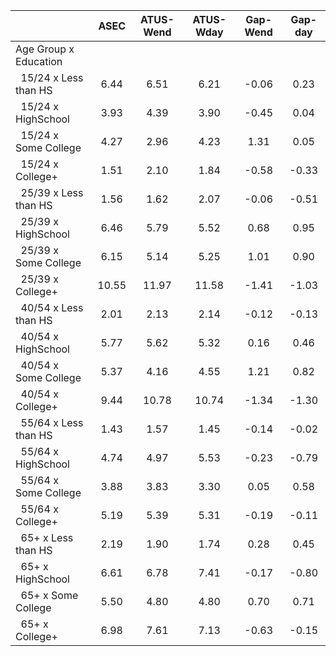 
|                      |         ASEC |    ATUS-Wend |    ATUS-Wday |     Gap-Wend |      Gap-day |
| -------------------- | :----------: | :----------: | :----------: | :----------: | :----------: |
| Age Group x Education |              |              |              |              |              |
| &nbsp;&nbsp;15/24 x Less than HS |         6.44 |         6.51 |         6.21 |        -0.06 |         0.23 |
| &nbsp;&nbsp;15/24 x HighSchool |         3.93 |         4.39 |         3.90 |        -0.45 |         0.04 |
| &nbsp;&nbsp;15/24 x Some College |         4.27 |         2.96 |         4.23 |         1.31 |         0.05 |
| &nbsp;&nbsp;15/24 x College+ |         1.51 |         2.10 |         1.84 |        -0.58 |        -0.33 |
| &nbsp;&nbsp;25/39 x Less than HS |         1.56 |         1.62 |         2.07 |        -0.06 |        -0.51 |
| &nbsp;&nbsp;25/39 x HighSchool |         6.46 |         5.79 |         5.52 |         0.68 |         0.95 |
| &nbsp;&nbsp;25/39 x Some College |         6.15 |         5.14 |         5.25 |         1.01 |         0.90 |
| &nbsp;&nbsp;25/39 x College+ |        10.55 |        11.97 |        11.58 |        -1.41 |        -1.03 |
| &nbsp;&nbsp;40/54 x Less than HS |         2.01 |         2.13 |         2.14 |        -0.12 |        -0.13 |
| &nbsp;&nbsp;40/54 x HighSchool |         5.77 |         5.62 |         5.32 |         0.16 |         0.46 |
| &nbsp;&nbsp;40/54 x Some College |         5.37 |         4.16 |         4.55 |         1.21 |         0.82 |
| &nbsp;&nbsp;40/54 x College+ |         9.44 |        10.78 |        10.74 |        -1.34 |        -1.30 |
| &nbsp;&nbsp;55/64 x Less than HS |         1.43 |         1.57 |         1.45 |        -0.14 |        -0.02 |
| &nbsp;&nbsp;55/64 x HighSchool |         4.74 |         4.97 |         5.53 |        -0.23 |        -0.79 |
| &nbsp;&nbsp;55/64 x Some College |         3.88 |         3.83 |         3.30 |         0.05 |         0.58 |
| &nbsp;&nbsp;55/64 x College+ |         5.19 |         5.39 |         5.31 |        -0.19 |        -0.11 |
| &nbsp;&nbsp;65+ x Less than HS |         2.19 |         1.90 |         1.74 |         0.28 |         0.45 |
| &nbsp;&nbsp;65+ x HighSchool |         6.61 |         6.78 |         7.41 |        -0.17 |        -0.80 |
| &nbsp;&nbsp;65+ x Some College |         5.50 |         4.80 |         4.80 |         0.70 |         0.71 |
| &nbsp;&nbsp;65+ x College+ |         6.98 |         7.61 |         7.13 |        -0.63 |        -0.15 |

